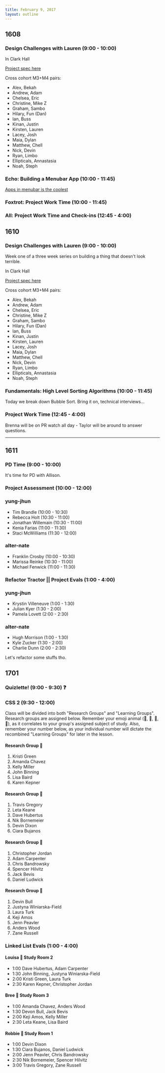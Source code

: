 ```yaml
---
title: February 9, 2017
layout: outline
---
```


## 1608

### Design Challenges with Lauren (9:00 - 10:00)

In Clark Hall

[Project spec here](http://frontend.turing.io/projects/ultimate-ux-ui-team-challenge.html)

Cross cohort M3+M4 pairs:

- Alex, Bekah
- Andrew, Adam
- Chelsea, Eric
- Christine, Mike Z
- Graham, Sambo
- Hilary, Fun (Dan)
- Ian, Buss
- Kinan, Justin
- Kirsten, Lauren
- Lacey, Josh
- Maia, Dylan
- Matthew, Chell
- Nick, Devin
- Ryan, Limbo
- Ellipticals, Annastasia
- Noah, Steph

### Echo: Building a Menubar App (10:00 - 11:45)
[Apps in menubar is the coolest](http://frontend.turing.io/lessons/electron-menubar-app.html)

### Foxtrot: Project Work Time (10:00 - 11:45)

### All: Project Work Time and Check-ins (12:45 - 4:00)

## 1610

### Design Challenges with Lauren (9:00 - 10:00)
Week one of a three week series on building a thing that doesn't look terrible.  

In Clark Hall

[Project spec here](http://frontend.turing.io/projects/ultimate-ux-ui-team-challenge.html)

Cross cohort M3+M4 pairs:

- Alex, Bekah
- Andrew, Adam
- Chelsea, Eric
- Christine, Mike Z
- Graham, Sambo
- Hilary, Fun (Dan)
- Ian, Buss
- Kinan, Justin
- Kirsten, Lauren
- Lacey, Josh
- Maia, Dylan
- Matthew, Chell
- Nick, Devin
- Ryan, Limbo
- Ellipticals, Annastasia
- Noah, Steph

### Fundamentals: High Level Sorting Algorithms (10:00 - 11:45)
Today we break down Bubble Sort. Bring it on, technical interviews...  

### Project Work Time (12:45 - 4:00)
Brenna will be on PR watch all day - Taylor will be around to answer questions.  

--------------------------------------------

## 1611

### PD Time (9:00 - 10:00)

It's time for PD with Allison.

### Project Assessment (10:00 - 12:00)

### yung-jhun

* Tim Brandle (10:00 - 10:30)
* Rebecca Holt (10:30 - 11:00)
* Jonathan Willemain (10:30 - 11:00)
* Kenia Farias (11:00 - 11:30)
* Staci McWilliams (11:30 - 12:00)

### alter-nate

* Franklin Crosby (10:00 - 10:30)
* Marissa Reinke (10:30 - 11:00)
* Michael Fenwick (11:00 - 11:30)

### Refactor Tractor  || Project Evals (1:00 - 4:00)

### yung-jhun

* Krystin Villeneuve (1:00 - 1:30)
* Julian Kyer (1:30 - 2:00)
* Pamela Lovett (2:00 - 2:30)

### alter-nate

* Hugh Morrison (1:00 - 1:30)
* Kyle Zucker (1:30 - 2:00)
* Charlie Dunn (2:00 - 2:30)

Let's refactor some stuffs tho.

## 1701

### Quizlette! (9:00 - 9:30) :question:

### CSS 2 (9:30 - 12:00)
Class will be divided into both "Research Groups" and "Learning Groups". Research groups are assigned below. Remember your emoji animal (:panda_face:, :snake:, :ant:, :dragon_face:), as it correlates to your group's assigned subject of study. Also, remember your number below, as your individual number will dictate the recombined "Learning Groups" for later in the lesson.

#### Research Group :panda_face:

1. Kristi Green
2. Amanda Chavez
3. Kelly Miller
4. John Binning
5. Lisa Baird
6. Karen Kepner

#### Research Group :snake:

1. Travis Gregory
2. Leta Keane
3. Dave Hubertus
4. Nik Bornemeier
5. Devin Dixon
6. Ciara Bujanos

#### Research Group :ant:

1. Christopher Jordan
2. Adam Carpenter
3. Chris Bandrowsky
4. Spencer Hilvitz
5. Jack Bevis
6. Daniel Ludwick

#### Research Group :dragon_face:

1. Devin Bull
2. Justyna Winiarska-Field
3. Laura Turk
4. Keji Amos
5. Jenn Peavler
6. Anders Wood
7. Zane Russell

### Linked List Evals (1:00 - 4:00)

#### Louisa :hear_no_evil: Study Room 2

* 1:00 Dave Hubertus, Adam Carpenter
* 1:30 John Binning, Justyna Winiarska-Field
* 2:00 Kristi Green, Laura Turk
* 2:30 Karen Kepner, Christopher Jordan

#### Bree :see_no_evil: Study Room 3

* 1:00 Amanda Chavez, Anders Wood
* 1:30 Devon Bull, Jack Bevis
* 2:00 Keji Amos, Kelly Miller
* 2:30 Leta Keane, Lisa Baird

#### Robbie :speak_no_evil: Study Room 1

* 1:00 Devin Dixon
* 1:30 Ciara Bujanos, Daniel Ludwick
* 2:00 Jenn Peavler, Chris Bandrowsky
* 2:30 Nik Bornemeier, Spencer Hilvitz
* 3:00 Travis Gregory, Zane Russell
